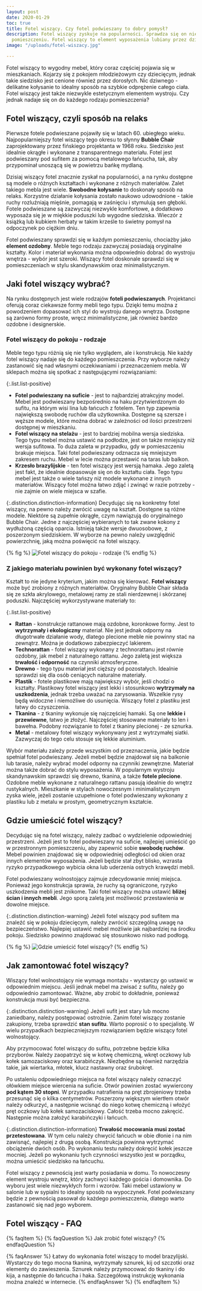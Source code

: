 ```yaml
---
layout: post
date: 2020-01-29
toc: true
title: Fotel wiszący. Czy fotel podwieszany to dobry pomysł?
description: Fotel wiszący zyskuje na popularności. Sprawdza się on niemal w każdym
  pomieszczeniu. Fotel wiszący to element wyposażenia lubiany przez dzieci i dorosłych.
image: "/uploads/fotel-wiszacy.jpg"

---
```

Fotel wiszący to wygodny mebel, który coraz częściej pojawia się w mieszkaniach. Kojarzy się z pokojem młodzieżowym czy dziecięcym, jednak takie siedzisko jest cenione również przez dorosłych. Nic dziwnego - delikatne kołysanie to idealny sposób na szybkie odprężenie całego ciała. Fotel wiszący jest także niezwykle estetycznym elementem wystroju. Czy jednak nadaje się on do każdego rodzaju pomieszczenia?

## Fotel wiszący, czyli sposób na relaks

Pierwsze fotele podwieszane pojawiły się w latach 60. ubiegłego wieku. Najpopularniejszy fotel wiszący tego okresu to słynny **Bubble Chair** zaprojektowany przez fińskiego projektanta w 1968 roku. Siedzisko jest idealnie okrągłe i wykonane z transparentnego materiału. Fotel jest podwieszany pod sufitem za pomocą metalowego łańcucha, tak, aby przypominał unoszącą się w powietrzu bańkę mydlaną.

Dzisiaj wiszący fotel znacznie zyskał na popularności, a na rynku dostępne są modele o różnych kształtach i wykonane z różnych materiałów. Zalet takiego mebla jest wiele. **Swobodne kołysanie** to doskonały sposób na relaks. Korzystne działanie kołysania zostało naukowo udowodnione - takie ruchy rozluźniają mięśnie, pomagają w zaśnięciu i stymulują sen głęboki. Fotele podwieszane są zazwyczaj niezwykle komfortowe, a dodatkowo wyposaża się je w miękkie poduszki lub wygodne siedziska. Wieczór z książką lub kubkiem herbaty w takim krześle to świetny pomysł na odpoczynek po ciężkim dniu.

Fotel podwieszany sprawdzi się w każdym pomieszczeniu, chociażby jako **element ozdobny**. Meble tego rodzaju zazwyczaj posiadają oryginalne kształty. Kolor i materiał wykonania można odpowiednio dobrać do wystroju wnętrza - wybór jest szeroki. Wiszący fotel doskonale sprawdzi się w pomieszczeniach w stylu skandynawskim oraz minimalistycznym.

## Jaki fotel wiszący wybrać?

Na rynku dostępnych jest wiele rodzajów **foteli podwieszanych**. Projektanci oferują coraz ciekawsze formy mebli tego typu. Dzięki temu można z powodzeniem dopasować ich styl do wystroju danego wnętrza. Dostępne są zarówno formy proste, wręcz minimalistyczne, jak również bardzo ozdobne i designerskie.

### Fotel wiszący do pokoju - rodzaje

Meble tego typu różnią się nie tylko wyglądem, ale i konstrukcją. Nie każdy fotel wiszący nadaje się do każdego pomieszczenia. Przy wyborze należy zastanowić się nad własnymi oczekiwaniami i przeznaczeniem mebla. W sklepach można się spotkać z następującymi rozwiązaniami:

{:.list.list-positive}
* **Fotel podwieszany na suficie** - jest to najbardziej atrakcyjny model. Mebel jest podwieszany bezpośrednio na haku przytwierdzonym do sufitu, na którym wisi lina lub łańcuch z fotelem. Ten typ zapewnia największą swobodę ruchów dla użytkownika. Dostępne są szersze i węższe modele, które można dobrać w zależności od ilości przestrzeni dostępnej w mieszkaniu.
* **Fotel wiszący na stelażu** - jest to bardziej mobilna wersja siedziska. Tego typu mebel można ustawić na podłodze, jest on także mniejszy niż wersja sufitowa. To duża zaleta w przypadku, gdy w pomieszczeniu brakuje miejsca. Taki fotel podwieszany odznacza się mniejszym zakresem ruchu. Mebel w lecie można przestawić na taras lub balkon.
* **Krzesło brazylijskie** - ten fotel wiszący jest wersją hamaka. Jego zaletą jest fakt, że idealnie dopasowuje się on do kształtu ciała. Tego typu mebel jest także o wiele tańszy niż modele wykonane z innych materiałów. Wiszący fotel można łatwo zdjąć i zwinąć w razie potrzeby - nie zajmie on wiele miejsca w szafie.

{:.distinction.distinction-information}
Decydując się na konkretny fotel wiszący, na pewno należy zwrócić uwagę na kształt. Dostępne są różne modele. Niektóre są zupełnie okrągłe, czym nawiązują do oryginalnego Bubble Chair. Jedne z najczęściej wybieranych to tak zwane kokony z wydłużoną częścią oparcia. Istnieją także wersje dwuosobowe, z poszerzonym siedziskiem. W wyborze na pewno należy uwzględnić powierzchnię, jaką można poświęcić na fotel wiszący.

{% fig %}
![Fotel wiszący do pokoju - rodzaje](/uploads/fotel-wiszacy-do-pokoju.jpg "Fotel wiszący do pokoju - rodzaje")
{% endfig %}

### Z jakiego materiału powinien być wykonany fotel wiszący?

Kształt to nie jedyne kryterium, jakim można się kierować. **Fotel wiszący** może być zrobiony z różnych materiałów. Oryginalny Bubble Chair składa się ze szkła akrylowego, metalowej ramy ze stali nierdzewnej i skórzanej poduszki. Najczęściej wykorzystywane materiały to:

{:.list.list-positive}
* **Rattan** - konstrukcje rattanowe mają ozdobne, koronkowe formy. Jest to **wytrzymały i ekologiczny** materiał. Nie jest jednak odporny na długotrwałe działanie wody, dlatego plecione meble nie powinny stać na zewnątrz. Można je dodatkowo zabezpieczyć lakierem.
* **Technorattan** - fotel wiszący wykonany z technorattanu jest równie ozdobny, jak mebel z naturalnego rattanu. Jego zaletą jest większa **trwałość i odporność** na czynniki atmosferyczne.
* **Drewno** - tego typu materiał jest cięższy od pozostałych. Idealnie sprawdzi się dla osób ceniących naturalne materiały.
* **Plastik** - fotele plastikowe mają największy wybór, jeśli chodzi o kształty. Plastikowy fotel wiszący jest lekki i stosunkowo **wytrzymały na uszkodzenia**, jednak trzeba uważać na zarysowania. Wszelkie rysy będą widoczne i niemożliwe do usunięcia. Wiszący fotel z plastiku jest łatwy do czyszczenia.
* **Tkanina** - z tkaniny wykonuje się najczęściej hamaki. Są one **lekkie i przewiewne**, łatwo je złożyć. Najczęściej stosowane materiały to len i bawełna. Podobny rozwiązanie to fotel z tkaniny plecionej - ze sznurka.
* **Metal** - metalowy fotel wiszący wykonywany jest z wytrzymałej siatki. Zazwyczaj do tego celu stosuje się lekkie aluminium.

Wybór materiału zależy przede wszystkim od przeznaczenia, jakie będzie spełniał fotel podwieszany. Jeżeli mebel będzie znajdował się na balkonie lub tarasie, należy wybrać model odporny na czynniki zewnętrzne. Materiał można także dobrać do stylu wyposażenia. W popularnym wystroju skandynawskim sprawdzi się drewno, tkanina, a także **fotele plecione**. Ozdobne meble wykonane z naturalnego rattanu pasują idealnie do wnętrz rustykalnych. Mieszkanie w stylach nowoczesnym i minimalistycznym zyska wiele, jeżeli zostanie uzupełnione o fotel podwieszany wykonany z plastiku lub z metalu w prostym, geometrycznym kształcie.

## Gdzie umieścić fotel wiszący?

Decydując się na fotel wiszący, należy zadbać o wydzielenie odpowiedniej przestrzeni. Jeżeli jest to fotel podwieszany na suficie, najlepiej umieścić go w przestronnym pomieszczeniu, aby zapewnić sobie **swobodę ruchów**. Mebel powinien znajdować się w odpowiedniej odległości od okien oraz innych elementów wyposażenia. Jeżeli będzie stał zbyt blisko, wzrasta ryzyko przypadkowego wybicia okna lub uderzenia ostrych krawędzi mebli.

Fotel podwieszany wolnostojący zajmuje zdecydowanie mniej miejsca. Ponieważ jego konstrukcja sprawia, że ruchy są ograniczone, ryzyko uszkodzenia mebli jest znikome. Taki fotel wiszący można ustawić **bliżej ścian i innych mebli**. Jego sporą zaletą jest możliwość przestawienia w dowolne miejsce.

{:.distinction.distinction-warning}
Jeżeli fotel wiszący pod sufitem ma znaleźć się w pokoju dziecięcym, należy zwrócić szczególną uwagę na bezpieczeństwo. Najlepiej ustawić mebel możliwie jak najbardziej na środku pokoju. Siedzisko powinno znajdować się stosunkowo nisko nad podłogą.

{% fig %}
![Gdzie umieścić fotel wiszący?](/uploads/gdzie-umiescic-fotel-wiszacy.jpg "Gdzie umieścić fotel wiszący?")
{% endfig %}

## Jak zamontować fotel wiszący?

Wiszący fotel wolnostojący nie wymaga montażu - wystarczy go ustawić w odpowiednim miejscu. Jeśli jednak mebel ma zwisać z sufitu, należy go odpowiednio zamontować. Ważne, aby zrobić to dokładnie, ponieważ konstrukcja musi być bezpieczna.

{:.distinction.distinction-warning}
Jeżeli sufit jest stary lub mocno zaniedbany, należy postępować ostrożnie. Zanim fotel wiszący zostanie zakupiony, trzeba sprawdzić **stan sufitu**. Warto poprosić o to specjalistę. W wielu przypadkach bezpieczniejszym rozwiązaniem będzie wiszący fotel wolnostojący.

Aby przymocować fotel wiszący do sufitu, potrzebne będzie kilka przyborów. Należy zaopatrzyć się w kotwę chemiczną, wkręt oczkowy lub kołek samozaciskowy oraz karabińczyk. Niezbędne są również narzędzia takie, jak wiertarka, młotek, klucz nastawny oraz śrubokręt.

Po ustaleniu odpowiedniego miejsca na fotel wiszący należy oznaczyć ołówkiem miejsce wiercenia na suficie. Otwór powinien zostać wywiercony **pod kątem 30 stopni**. W przypadku natrafienia na pręt zbrojeniowy trzeba przesunąć się o kilka centymetrów. Poszerzony większym wiertłem otwór należy odkurzyć, a następnie wcisnąć do niego kotwę chemiczną i włożyć pręt oczkowy lub kołek samozaciskowy. Całość trzeba mocno zakręcić. Następnie można założyć karabińczyki i łańcuch.

{:.distinction.distinction-information}
**Trwałość mocowania musi zostać przetestowana**. W tym celu należy chwycić łańcuch w obie dłonie i na nim zawisnąć, najlepiej z drugą osobą. Konstrukcja powinna wytrzymać obciążenie dwóch osób. Po wykonaniu testu należy dokręcić kołek jeszcze mocniej. Jeżeli po wykonaniu tych czynności wszystko jest w porządku, można umieścić siedzisko na łańcuchu.

Fotel wiszący z pewnością jest warty posiadania w domu. To nowoczesny element wystroju wnętrz, który zachwyci każdego gościa i domownika. Do wyboru jest wiele niezwykłych form i wzorów. Taki mebel ustawiony w salonie lub w sypialni to idealny sposób na wypoczynek. Fotel podwieszany będzie z pewnością pasował do każdego pomieszczenia, dlatego warto zastanowić się nad jego wyborem.

## Fotel wiszący - FAQ

{% faqItem %}
{% faqQuestion %}
Jak zrobić fotel wiszący?
{% endfaqQuestion %}

{% faqAnswer %}
Łatwy do wykonania fotel wiszący to model brazylijski. Wystarczy do tego mocna tkanina, wytrzymały sznurek, kij od szczotki oraz elementy do zawieszenia. Sznurek należy przymocować do tkaniny i do kija, a następnie do łańcucha i haka. Szczegółową instrukcję wykonania można znaleźć w internecie.
{% endfaqAnswer %}
{% endfaqItem %}
